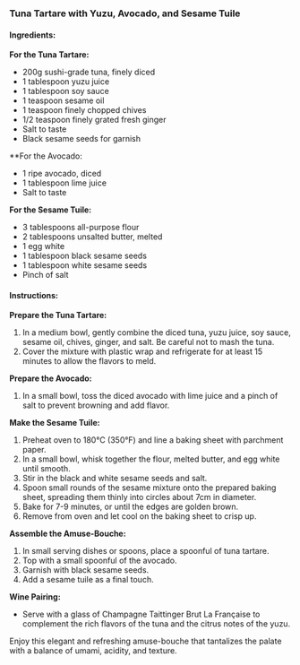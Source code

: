 ### Tuna Tartare with Yuzu, Avocado, and Sesame Tuile

#### Ingredients:

**For the Tuna Tartare:**
- 200g sushi-grade tuna, finely diced
- 1 tablespoon yuzu juice
- 1 tablespoon soy sauce
- 1 teaspoon sesame oil
- 1 teaspoon finely chopped chives
- 1/2 teaspoon finely grated fresh ginger
- Salt to taste
- Black sesame seeds for garnish

**For the Avocado:
- 1 ripe avocado, diced
- 1 tablespoon lime juice
- Salt to taste

**For the Sesame Tuile:**
- 3 tablespoons all-purpose flour
- 2 tablespoons unsalted butter, melted
- 1 egg white
- 1 tablespoon black sesame seeds
- 1 tablespoon white sesame seeds
- Pinch of salt

#### Instructions:

**Prepare the Tuna Tartare:**
1. In a medium bowl, gently combine the diced tuna, yuzu juice, soy sauce, sesame oil, chives, ginger, and salt. Be careful not to mash the tuna.
2. Cover the mixture with plastic wrap and refrigerate for at least 15 minutes to allow the flavors to meld.

**Prepare the Avocado:**
1. In a small bowl, toss the diced avocado with lime juice and a pinch of salt to prevent browning and add flavor.

**Make the Sesame Tuile:**
1. Preheat oven to 180°C (350°F) and line a baking sheet with parchment paper.
2. In a small bowl, whisk together the flour, melted butter, and egg white until smooth.
3. Stir in the black and white sesame seeds and salt.
4. Spoon small rounds of the sesame mixture onto the prepared baking sheet, spreading them thinly into circles about 7cm in diameter.
5. Bake for 7-9 minutes, or until the edges are golden brown.
6. Remove from oven and let cool on the baking sheet to crisp up.

**Assemble the Amuse-Bouche:**
1. In small serving dishes or spoons, place a spoonful of tuna tartare.
2. Top with a small spoonful of the avocado.
3. Garnish with black sesame seeds.
4. Add a sesame tuile as a final touch.

**Wine Pairing:**
- Serve with a glass of Champagne Taittinger Brut La Française to complement the rich flavors of the tuna and the citrus notes of the yuzu.

Enjoy this elegant and refreshing amuse-bouche that tantalizes the palate with a balance of umami, acidity, and texture.